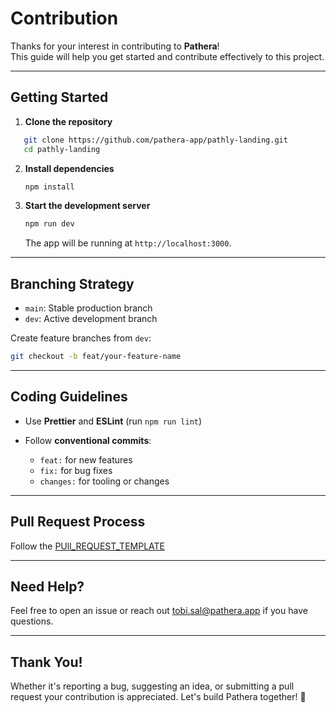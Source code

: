 
# Contribution

Thanks for your interest in contributing to **Pathera**!  
This guide will help you get started and contribute effectively to this project.

---

## Getting Started

1. **Clone the repository**
   
```bash
   git clone https://github.com/pathera-app/pathly-landing.git
   cd pathly-landing
````

2. **Install dependencies**

   ```bash
   npm install
   ```

3. **Start the development server**

   ```bash
   npm run dev
   ```

   The app will be running at `http://localhost:3000`.

---

## Branching Strategy

* `main`: Stable production branch
* `dev`: Active development branch

Create feature branches from `dev`:

```bash
git checkout -b feat/your-feature-name
```

---

## Coding Guidelines

* Use **Prettier** and **ESLint** (run `npm run lint`)
* Follow **conventional commits**:

  * `feat:` for new features
  * `fix:` for bug fixes
  * `changes:` for tooling or changes

---

## Pull Request Process

Follow the [PUll_REQUEST_TEMPLATE]()

---

## Need Help?

Feel free to open an issue or reach out tobi.sal@pathera.app if you have questions.

---

## Thank You!

Whether it's reporting a bug, suggesting an idea, or submitting a pull request your contribution is appreciated. Let's build Pathera together! 🚀


